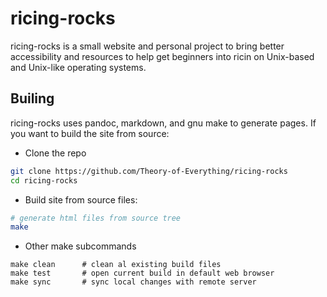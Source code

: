 # ricing-rocks

ricing-rocks is a small website and personal project to bring better accessibility and resources
to help get beginners into ricin on Unix-based and Unix-like operating systems.

## Builing
ricing-rocks uses pandoc, markdown, and gnu make to generate pages.
If you want to build the site from source:

- Clone the repo
```bash
git clone https://github.com/Theory-of-Everything/ricing-rocks
cd ricing-rocks
```

- Build site from source files:
```bash
# generate html files from source tree
make
```
- Other make subcommands
```
make clean		# clean al existing build files
make test		# open current build in default web browser
make sync		# sync local changes with remote server
```
